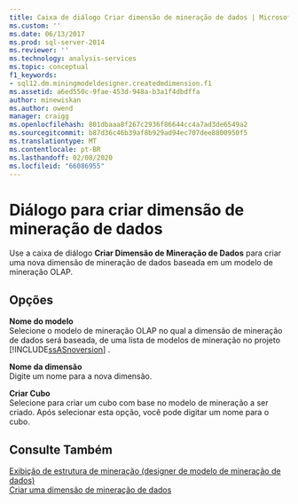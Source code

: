 ```yaml
---
title: Caixa de diálogo Criar dimensão de mineração de dados | Microsoft Docs
ms.custom: ''
ms.date: 06/13/2017
ms.prod: sql-server-2014
ms.reviewer: ''
ms.technology: analysis-services
ms.topic: conceptual
f1_keywords:
- sql12.dm.miningmodeldesigner.createdmdimension.f1
ms.assetid: a6ed550c-9fae-453d-948a-b3a1f4dbdffa
author: minewiskan
ms.author: owend
manager: craigg
ms.openlocfilehash: 801dbaaa8f267c2936f86644cc4a7ad3de6549a2
ms.sourcegitcommit: b87d36c46b39af8b929ad94ec707dee8800950f5
ms.translationtype: MT
ms.contentlocale: pt-BR
ms.lasthandoff: 02/08/2020
ms.locfileid: "66086955"
---
```

# <a name="create-data-mining-dimension-dialog"></a>Diálogo para criar dimensão de mineração de dados
  Use a caixa de diálogo **Criar Dimensão de Mineração de Dados** para criar uma nova dimensão de mineração de dados baseada em um modelo de mineração OLAP.  
  
## <a name="options"></a>Opções  
 **Nome do modelo**  
 Selecione o modelo de mineração OLAP no qual a dimensão de mineração de dados será baseada, de uma lista de modelos de mineração no projeto [!INCLUDE[ssASnoversion](../includes/ssasnoversion-md.md)] .  
  
 **Nome da dimensão**  
 Digite um nome para a nova dimensão.  
  
 **Criar Cubo**  
 Selecione para criar um cubo com base no modelo de mineração a ser criado. Após selecionar esta opção, você pode digitar um nome para o cubo.  
  
## <a name="see-also"></a>Consulte Também  
 [Exibição de estrutura de mineração &#40;designer de modelo de mineração de dados&#41;](mining-structure-view-data-mining-model-designer.md)   
 [Criar uma dimensão de mineração de dados](data-mining/create-a-data-mining-dimension.md)  
  
  
